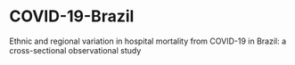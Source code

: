 # COVID-19-Brazil
Ethnic and regional variation in hospital mortality from COVID-19 in Brazil: a cross-sectional observational study
